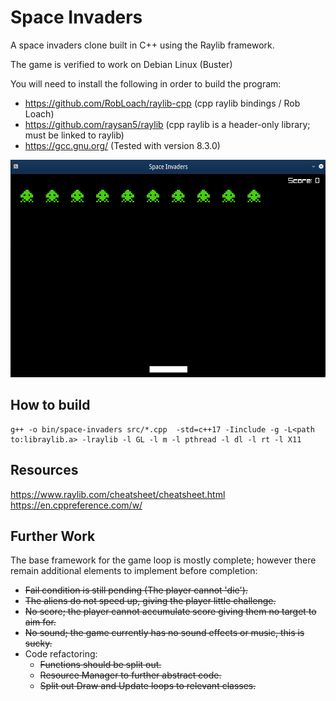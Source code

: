 # Space Invaders

A space invaders clone built in C++ using the Raylib framework.

The game is verified to work on Debian Linux (Buster)

You will need to install the following in order to build the program:

- https://github.com/RobLoach/raylib-cpp (cpp raylib bindings / Rob Loach)  
- https://github.com/raysan5/raylib (cpp raylib is a header-only library; must be linked to raylib)  
- https://gcc.gnu.org/ (Tested with version 8.3.0)  

![Game Loop](res/space-invaders-game-loop.png)

## How to build

```
g++ -o bin/space-invaders src/*.cpp  -std=c++17 -Iinclude -g -L<path to:libraylib.a> -lraylib -l GL -l m -l pthread -l dl -l rt -l X11

```

## Resources

https://www.raylib.com/cheatsheet/cheatsheet.html  
https://en.cppreference.com/w/  

## Further Work

The base framework for the game loop is mostly complete; however
there remain additional elements to implement before completion:

- ~~Fail condition is still pending (The player cannot 'die').~~
- ~~The aliens do not speed up, giving the player little challenge.~~
- ~~No score; the player cannot accumulate score giving them no target to aim for.~~
- ~~No sound; the game currently has no sound effects or music, this is sucky.~~
- Code refactoring:
    - ~~Functions should be split out.~~
    - ~~Resource Manager to further abstract code.~~
    - ~~Split out Draw and Update loops to relevant classes.~~
